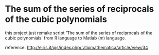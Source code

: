 # The sum of the series of reciprocals of the cubic polynomials

this project just remake script 'The sum of the series of reciprocals of the cubic polynomials' from R language to Matlab (m) language.


reference:
http://eiris.it/ojs/index.php/ratiomathematica/article/view/34
